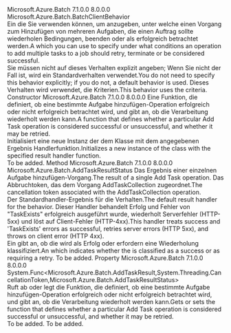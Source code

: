 <Type Name="AddTaskCollectionResultHandler" FullName="Microsoft.Azure.Batch.AddTaskCollectionResultHandler">
  <TypeSignature Language="C#" Value="public class AddTaskCollectionResultHandler : Microsoft.Azure.Batch.BatchClientBehavior" />
  <TypeSignature Language="ILAsm" Value=".class public auto ansi beforefieldinit AddTaskCollectionResultHandler extends Microsoft.Azure.Batch.BatchClientBehavior" />
  <TypeSignature Language="DocId" Value="T:Microsoft.Azure.Batch.AddTaskCollectionResultHandler" />
  <TypeSignature Language="VB.NET" Value="Public Class AddTaskCollectionResultHandler&#xA;Inherits BatchClientBehavior" />
  <TypeSignature Language="F#" Value="type AddTaskCollectionResultHandler = class&#xA;    inherit BatchClientBehavior" />
  <AssemblyInfo>
    <AssemblyName>Microsoft.Azure.Batch</AssemblyName>
    <AssemblyVersion>7.1.0.0</AssemblyVersion>
    <AssemblyVersion>8.0.0.0</AssemblyVersion>
  </AssemblyInfo>
  <Base>
    <BaseTypeName>Microsoft.Azure.Batch.BatchClientBehavior</BaseTypeName>
  </Base>
  <Interfaces />
  <Docs>
    <summary>
            <span data-ttu-id="3cb30-101">Ein <see cref="T:Microsoft.Azure.Batch.BatchClientBehavior" /> die Sie verwenden können, um anzugeben, unter welche einen Vorgang zum Hinzufügen von mehreren Aufgaben, die einen Auftrag sollte wiederholen Bedingungen, beenden oder als erfolgreich betrachtet werden.</span><span class="sxs-lookup"><span data-stu-id="3cb30-101">A <see cref="T:Microsoft.Azure.Batch.BatchClientBehavior" /> which you can use to specify under what conditions an operation to add multiple tasks to a job should retry, terminate or be considered successful.</span></span>
            </summary>
    <remarks><span data-ttu-id="3cb30-102">Sie müssen nicht auf dieses Verhalten explizit angeben; Wenn Sie nicht der Fall ist, wird ein Standardverhalten verwendet.</span><span class="sxs-lookup"><span data-stu-id="3cb30-102">You do not need to specify this behavior explicitly; if you do not, a default behavior is used.</span></span>  <span data-ttu-id="3cb30-103">Dieses Verhalten wird verwendet, die <see cref="M:Microsoft.Azure.Batch.AddTaskCollectionResultHandler.DefaultAddTaskCollectionResultHandler(Microsoft.Azure.Batch.AddTaskResult,System.Threading.CancellationToken)" /> Kriterien.</span><span class="sxs-lookup"><span data-stu-id="3cb30-103">This behavior uses the <see cref="M:Microsoft.Azure.Batch.AddTaskCollectionResultHandler.DefaultAddTaskCollectionResultHandler(Microsoft.Azure.Batch.AddTaskResult,System.Threading.CancellationToken)" /> criteria.</span></span></remarks>
  </Docs>
  <Members>
    <Member MemberName=".ctor">
      <MemberSignature Language="C#" Value="public AddTaskCollectionResultHandler (Func&lt;Microsoft.Azure.Batch.AddTaskResult,System.Threading.CancellationToken,Microsoft.Azure.Batch.AddTaskResultStatus&gt; resultHandler);" />
      <MemberSignature Language="ILAsm" Value=".method public hidebysig specialname rtspecialname instance void .ctor(class System.Func`3&lt;class Microsoft.Azure.Batch.AddTaskResult, valuetype System.Threading.CancellationToken, valuetype Microsoft.Azure.Batch.AddTaskResultStatus&gt; resultHandler) cil managed" />
      <MemberSignature Language="DocId" Value="M:Microsoft.Azure.Batch.AddTaskCollectionResultHandler.#ctor(System.Func{Microsoft.Azure.Batch.AddTaskResult,System.Threading.CancellationToken,Microsoft.Azure.Batch.AddTaskResultStatus})" />
      <MemberSignature Language="VB.NET" Value="Public Sub New (resultHandler As Func(Of AddTaskResult, CancellationToken, AddTaskResultStatus))" />
      <MemberSignature Language="F#" Value="new Microsoft.Azure.Batch.AddTaskCollectionResultHandler : Func&lt;Microsoft.Azure.Batch.AddTaskResult, System.Threading.CancellationToken, Microsoft.Azure.Batch.AddTaskResultStatus&gt; -&gt; Microsoft.Azure.Batch.AddTaskCollectionResultHandler" Usage="new Microsoft.Azure.Batch.AddTaskCollectionResultHandler resultHandler" />
      <MemberType>Constructor</MemberType>
      <AssemblyInfo>
        <AssemblyName>Microsoft.Azure.Batch</AssemblyName>
        <AssemblyVersion>7.1.0.0</AssemblyVersion>
        <AssemblyVersion>8.0.0.0</AssemblyVersion>
      </AssemblyInfo>
      <Parameters>
        <Parameter Name="resultHandler" Type="System.Func&lt;Microsoft.Azure.Batch.AddTaskResult,System.Threading.CancellationToken,Microsoft.Azure.Batch.AddTaskResultStatus&gt;" />
      </Parameters>
      <Docs>
        <param name="resultHandler"><span data-ttu-id="3cb30-104">Eine Funktion, die definiert, ob eine bestimmte Aufgabe hinzufügen-Operation erfolgreich oder nicht erfolgreich betrachtet wird, und gibt an, ob die Verarbeitung wiederholt werden kann.</span><span class="sxs-lookup"><span data-stu-id="3cb30-104">A function that defines whether a particular Add Task operation is considered successful or unsuccessful, and whether it may be retried.</span></span></param>
        <summary>
            <span data-ttu-id="3cb30-105">Initialisiert eine neue Instanz der dem <see cref="T:Microsoft.Azure.Batch.AddTaskCollectionResultHandler" /> Klasse mit dem angegebenen Ergebnis Handlerfunktion.</span><span class="sxs-lookup"><span data-stu-id="3cb30-105">Initializes a new instance of the <see cref="T:Microsoft.Azure.Batch.AddTaskCollectionResultHandler" /> class with the specified result handler function.</span></span>
            </summary>
        <remarks>To be added.</remarks>
      </Docs>
    </Member>
    <Member MemberName="DefaultAddTaskCollectionResultHandler">
      <MemberSignature Language="C#" Value="public static Microsoft.Azure.Batch.AddTaskResultStatus DefaultAddTaskCollectionResultHandler (Microsoft.Azure.Batch.AddTaskResult addTaskResult, System.Threading.CancellationToken cancellationToken);" />
      <MemberSignature Language="ILAsm" Value=".method public static hidebysig valuetype Microsoft.Azure.Batch.AddTaskResultStatus DefaultAddTaskCollectionResultHandler(class Microsoft.Azure.Batch.AddTaskResult addTaskResult, valuetype System.Threading.CancellationToken cancellationToken) cil managed" />
      <MemberSignature Language="DocId" Value="M:Microsoft.Azure.Batch.AddTaskCollectionResultHandler.DefaultAddTaskCollectionResultHandler(Microsoft.Azure.Batch.AddTaskResult,System.Threading.CancellationToken)" />
      <MemberSignature Language="F#" Value="static member DefaultAddTaskCollectionResultHandler : Microsoft.Azure.Batch.AddTaskResult * System.Threading.CancellationToken -&gt; Microsoft.Azure.Batch.AddTaskResultStatus" Usage="Microsoft.Azure.Batch.AddTaskCollectionResultHandler.DefaultAddTaskCollectionResultHandler (addTaskResult, cancellationToken)" />
      <MemberType>Method</MemberType>
      <AssemblyInfo>
        <AssemblyName>Microsoft.Azure.Batch</AssemblyName>
        <AssemblyVersion>7.1.0.0</AssemblyVersion>
        <AssemblyVersion>8.0.0.0</AssemblyVersion>
      </AssemblyInfo>
      <ReturnValue>
        <ReturnType>Microsoft.Azure.Batch.AddTaskResultStatus</ReturnType>
      </ReturnValue>
      <Parameters>
        <Parameter Name="addTaskResult" Type="Microsoft.Azure.Batch.AddTaskResult" />
        <Parameter Name="cancellationToken" Type="System.Threading.CancellationToken" />
      </Parameters>
      <Docs>
        <param name="addTaskResult"><span data-ttu-id="3cb30-106">Das Ergebnis einer einzelnen Aufgabe hinzufügen-Vorgang.</span><span class="sxs-lookup"><span data-stu-id="3cb30-106">The result of a single Add Task operation.</span></span></param>
        <param name="cancellationToken"><span data-ttu-id="3cb30-107">Das Abbruchtoken, das dem Vorgang AddTaskCollection zugeordnet.</span><span class="sxs-lookup"><span data-stu-id="3cb30-107">The cancellation token associated with the AddTaskCollection operation.</span></span></param>
        <summary>
            <span data-ttu-id="3cb30-108">Der Standardhandler-Ergebnis für die <see cref="T:Microsoft.Azure.Batch.AddTaskCollectionResultHandler" /> Verhalten.</span><span class="sxs-lookup"><span data-stu-id="3cb30-108">The default result handler for the <see cref="T:Microsoft.Azure.Batch.AddTaskCollectionResultHandler" /> behavior.</span></span> <span data-ttu-id="3cb30-109">Dieser Handler behandelt Erfolg und Fehler von "TaskExists" erfolgreich ausgeführt wurde, wiederholt Serverfehler (HTTP-5xx) und löst <see cref="T:Microsoft.Azure.Batch.AddTaskCollectionTerminatedException" /> auf Client-Fehler (HTTP-4xx).</span><span class="sxs-lookup"><span data-stu-id="3cb30-109">This handler treats success and 'TaskExists' errors as successful, retries server errors (HTTP 5xx), and throws <see cref="T:Microsoft.Azure.Batch.AddTaskCollectionTerminatedException" /> on client error (HTTP 4xx).</span></span>
            </summary>
        <returns><span data-ttu-id="3cb30-110">Ein <see cref="T:Microsoft.Azure.Batch.AddTaskResultStatus" /> gibt an, ob die <paramref name="addTaskResult" /> wird als Erfolg oder erfordern eine Wiederholung klassifiziert.</span><span class="sxs-lookup"><span data-stu-id="3cb30-110">An <see cref="T:Microsoft.Azure.Batch.AddTaskResultStatus" /> which indicates whether the <paramref name="addTaskResult" /> is classified as a success or as requiring a retry.</span></span></returns>
        <remarks>To be added.</remarks>
      </Docs>
    </Member>
    <Member MemberName="ResultHandler">
      <MemberSignature Language="C#" Value="public Func&lt;Microsoft.Azure.Batch.AddTaskResult,System.Threading.CancellationToken,Microsoft.Azure.Batch.AddTaskResultStatus&gt; ResultHandler { get; set; }" />
      <MemberSignature Language="ILAsm" Value=".property instance class System.Func`3&lt;class Microsoft.Azure.Batch.AddTaskResult, valuetype System.Threading.CancellationToken, valuetype Microsoft.Azure.Batch.AddTaskResultStatus&gt; ResultHandler" />
      <MemberSignature Language="DocId" Value="P:Microsoft.Azure.Batch.AddTaskCollectionResultHandler.ResultHandler" />
      <MemberSignature Language="VB.NET" Value="Public Property ResultHandler As Func(Of AddTaskResult, CancellationToken, AddTaskResultStatus)" />
      <MemberSignature Language="F#" Value="member this.ResultHandler : Func&lt;Microsoft.Azure.Batch.AddTaskResult, System.Threading.CancellationToken, Microsoft.Azure.Batch.AddTaskResultStatus&gt; with get, set" Usage="Microsoft.Azure.Batch.AddTaskCollectionResultHandler.ResultHandler" />
      <MemberType>Property</MemberType>
      <AssemblyInfo>
        <AssemblyName>Microsoft.Azure.Batch</AssemblyName>
        <AssemblyVersion>7.1.0.0</AssemblyVersion>
        <AssemblyVersion>8.0.0.0</AssemblyVersion>
      </AssemblyInfo>
      <ReturnValue>
        <ReturnType>System.Func&lt;Microsoft.Azure.Batch.AddTaskResult,System.Threading.CancellationToken,Microsoft.Azure.Batch.AddTaskResultStatus&gt;</ReturnType>
      </ReturnValue>
      <Docs>
        <summary>
            <span data-ttu-id="3cb30-111">Ruft ab oder legt die Funktion, die definiert, ob eine bestimmte Aufgabe hinzufügen-Operation erfolgreich oder nicht erfolgreich betrachtet wird, und gibt an, ob die Verarbeitung wiederholt werden kann.</span><span class="sxs-lookup"><span data-stu-id="3cb30-111">Gets or sets the function that defines whether a particular Add Task operation is considered successful or unsuccessful, and whether it may be retried.</span></span>
            </summary>
        <value>To be added.</value>
        <remarks>To be added.</remarks>
      </Docs>
    </Member>
  </Members>
</Type>